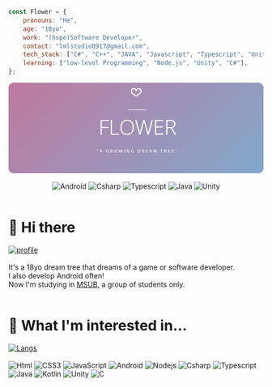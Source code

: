 ```js
const Flower = {
    pronouns: "He",
    age: "18yo",
    work: "(hope)Software Developer",
    contact: "lmlstudio0917@gmail.com",
    tech_stack: ["C#", "C++", "JAVA", "Javascript", "Typescript", "Unity", "Node.js", "GIT"],
    learning: ["low-level Programming", "Node.js", "Unity", "C#"],
};
```

![banner](https://github.com/NoBrain0917/NoBrain0917/blob/master/profile2.png?raw=true)
<div align="center">
<img alt="Android" src="https://img.shields.io/badge/Android-3ddc84?style=for-the-badge&&logo=android&logoColor=white" />
<img alt="Csharp" src 
="https://img.shields.io/badge/C%23-239120.svg?&style=for-the-badge&logo=Csharp&logoColor=white"/>
<img alt="Typescript" src="https://img.shields.io/badge/TypeScript-007ACC?&style=for-the-badge&logo=typescript&logoColor=white" />
<img alt="Java" src="https://img.shields.io/badge/Java-00758f?&style=for-the-badge&logo=CoffeeScript&logoColor=white" />
<img alt="Unity" src ="https://img.shields.io/badge/Unity-FAFAFA.svg?&style=for-the-badge&logo=Unity&logoColor=black"/>
</div>

<br>

# 👋 Hi there
[![profile](https://github-readme-stats.vercel.app/api?username=nobrain0917&show_icons=true&theme=tokyonight)]()<br><br>
It's a 18yo dream tree that dreams of a game or software developer.   
I also develop Android often!    
Now I'm studying in [MSUB](https://msub.kr), a group of students only.      
<br>


# 🤔 What I'm interested in...
[![Langs](https://github-readme-stats.vercel.app/api/top-langs/?username=nobrain0917&layout=compact&hide=css,xml&theme=tokyonight)]()<br><br>
<img alt="Html" src ="https://img.shields.io/badge/HTML-E34F26.svg?&style=for-the-badge&logo=HTML5&logoColor=white"/>
<img alt="CSS3" src ="https://img.shields.io/badge/CSS3-FF9933.svg?&style=for-the-badge&logo=CSS3&logoColor=white"/>
<img alt="JavaScript" src ="https://img.shields.io/badge/JavaScript-F7DF1E.svg?&style=for-the-badge&logo=JavaScript&logoColor=white"/>
<img alt="Android" src="https://img.shields.io/badge/Android-3ddc84?style=for-the-badge&&logo=android&logoColor=white" />
<img alt="Nodejs" src="https://img.shields.io/badge/Node.js-339933?style=for-the-badge&&logo=node.js&logoColor=white" />
<img alt="Csharp" src 
="https://img.shields.io/badge/C%23-239120.svg?&style=for-the-badge&logo=Csharp&logoColor=white"/>
<img alt="Typescript" src="https://img.shields.io/badge/TypeScript-007ACC?&style=for-the-badge&logo=typescript&logoColor=white" />
<img alt="Java" src="https://img.shields.io/badge/Java-00758f?&style=for-the-badge&logo=CoffeeScript&logoColor=white" />
<img alt="Kotlin" src ="https://img.shields.io/badge/Kotlin-7F52FF.svg?&style=for-the-badge&logo=Kotlin&logoColor=white"/>
<img alt="Unity" src ="https://img.shields.io/badge/Unity-FAFAFA.svg?&style=for-the-badge&logo=Unity&logoColor=black"/>
<img alt="C" src 
="https://img.shields.io/badge/C-A8B9CC.svg?&style=for-the-badge&logo=C&logoColor=white"/>

